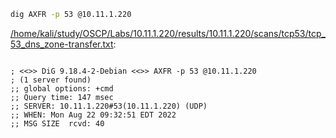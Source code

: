 ```bash
dig AXFR -p 53 @10.11.1.220
```

[/home/kali/study/OSCP/Labs/10.11.1.220/results/10.11.1.220/scans/tcp53/tcp_53_dns_zone-transfer.txt](file:///home/kali/study/OSCP/Labs/10.11.1.220/results/10.11.1.220/scans/tcp53/tcp_53_dns_zone-transfer.txt):

```

; <<>> DiG 9.18.4-2-Debian <<>> AXFR -p 53 @10.11.1.220
; (1 server found)
;; global options: +cmd
;; Query time: 147 msec
;; SERVER: 10.11.1.220#53(10.11.1.220) (UDP)
;; WHEN: Mon Aug 22 09:32:51 EDT 2022
;; MSG SIZE  rcvd: 40


```

